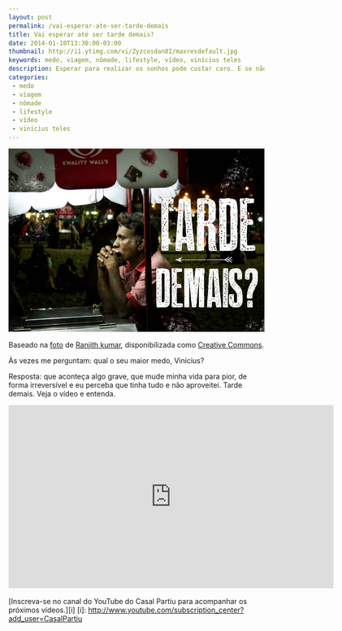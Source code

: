 ```yaml
---
layout: post
permalink: /vai-esperar-ate-ser-tarde-demais
title: Vai esperar até ser tarde demais?
date: 2014-01-10T13:30:00-03:00
thumbnail: http://i1.ytimg.com/vi/Zyzcosdan8I/maxresdefault.jpg
keywords: medo, viagem, nômade, lifestyle, vídeo, vinícius teles
description: Esperar para realizar os sonhos pode custar caro. E se não der tempo? Melhor começar já.
categories:
 - medo
 - viagem
 - nômade
 - lifestyle
 - vídeo
 - vinícius teles
---
```

<div class="center">
  <img src="/images/tarde-demais.jpg" height="360" width="640">
  <p>
  Baseado na <a href="http://500px.com/photo/29026737">foto</a> de <a href="http://500px.com/mysticpixels">Ranjith kumar</a>, disponibilizada como <a href="http://creativecommons.org/licenses/by/3.0/br/">Creative Commons</a>.
  </p>
</div>

Às vezes me perguntam: qual o seu maior medo, Vinícius? 

Resposta: que aconteça algo grave, que mude minha vida para pior, de forma irreversível e eu perceba que tinha tudo e não aproveitei. Tarde demais. Veja o vídeo e entenda.

<div class="center">
<iframe width="640" height="360" src="http://www.youtube.com/embed/Zyzcosdan8I" frameborder="0" allowfullscreen></iframe>
</div>

[Inscreva-se no canal do YouTube do Casal Partiu para acompanhar os próximos vídeos.][i] 
[i]: http://www.youtube.com/subscription_center?add_user=CasalPartiu

